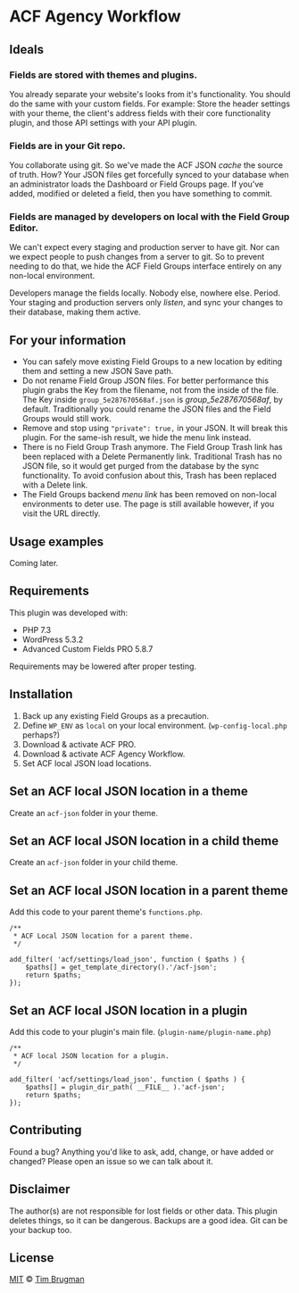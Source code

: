 # ACF Agency Workflow

## Ideals

### Fields are stored with themes and plugins.

You already separate your website's looks from it's functionality. You should do the same with your custom fields. For example: Store the header settings with your theme, the client's address fields with their core functionality plugin, and those API settings with your API plugin.

### Fields are in your Git repo.

You collaborate using git. So we've made the ACF JSON *cache* the source of truth. How? Your JSON files get forcefully synced to your database when an administrator loads the Dashboard or Field Groups page. If you've added, modified or deleted a field, then you have something to commit.

### Fields are managed by developers on local with the Field Group Editor.

We can't expect every staging and production server to have git. Nor can we expect people to push changes from a server to git. So to prevent needing to do that, we hide the ACF Field Groups interface entirely on any non-local environment.

Developers manage the fields locally. Nobody else, nowhere else. Period. Your staging and production servers only *listen*, and sync your changes to their database, making them active.

## For your information

- You can safely move existing Field Groups to a new location by editing them and setting a new JSON Save path.
- Do not rename Field Group JSON files. For better performance this plugin grabs the Key from the filename, not from the inside of the file. The Key inside `group_5e287670568af.json` is *group_5e287670568af*, by default. Traditionally you could rename the JSON files and the Field Groups would still work.
- Remove and stop using `"private": true,` in your JSON. It will break this plugin. For the same-ish result, we hide the menu link instead.
- There is no Field Group Trash anymore. The Field Group Trash link has been replaced with a Delete Permanently link. Traditional Trash has no JSON file, so it would get purged from the database by the sync functionality. To avoid confusion about this, Trash has been replaced with a Delete link.
- The Field Groups backend *menu link* has been removed on non-local environments to deter use. The page is still available however, if you visit the URL directly.

## Usage examples

Coming later.

## Requirements

This plugin was developed with:

- PHP 7.3
- WordPress 5.3.2
- Advanced Custom Fields PRO 5.8.7

Requirements may be lowered after proper testing.

## Installation

1. Back up any existing Field Groups as a precaution.
1. Define `WP_ENV` as `local` on your local environment. (`wp-config-local.php` perhaps?)
1. Download & activate ACF PRO.
1. Download & activate ACF Agency Workflow.
1. Set ACF local JSON load locations.

## Set an ACF local JSON location in a theme

Create an `acf-json` folder in your theme.

## Set an ACF local JSON location in a child theme

Create an `acf-json` folder in your child theme.

## Set an ACF local JSON location in a parent theme

Add this code to your parent theme's `functions.php`.

```
/**
 * ACF Local JSON location for a parent theme.
 */

add_filter( 'acf/settings/load_json', function ( $paths ) {
    $paths[] = get_template_directory().'/acf-json';
    return $paths;
});
```

## Set an ACF local JSON location in a plugin

Add this code to your plugin's main file. (`plugin-name/plugin-name.php`)

```
/**
 * ACF local JSON location for a plugin.
 */

add_filter( 'acf/settings/load_json', function ( $paths ) {
    $paths[] = plugin_dir_path( __FILE__ ).'acf-json';
    return $paths;
});
```

## Contributing

Found a bug? Anything you'd like to ask, add, change, or have added or changed? Please open an issue so we can talk about it.

## Disclaimer

The author(s) are not responsible for lost fields or other data. This plugin deletes things, so it can be dangerous. Backups are a good idea. Git can be your backup too.

## License

[MIT](/LICENSE) &copy; [Tim Brugman](https://timbr.dev/)